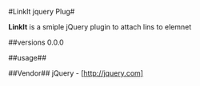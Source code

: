 #LinkIt jquery Plug#

**LinkIt** is a smiple jQuery plugin to attach lins to
elemnet

##versions
0.0.0

##usage##

##Vendor##
jQuery - [http://jquery.com]

